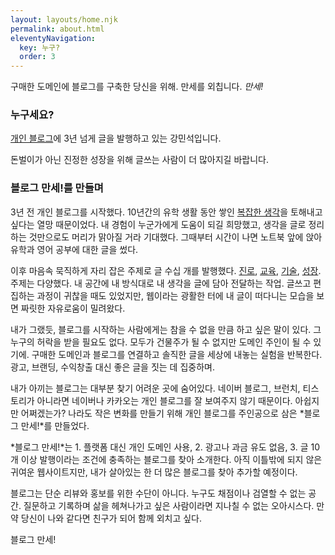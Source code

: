 ```yaml
---
layout: layouts/home.njk
permalink: about.html
eleventyNavigation:
  key: 누구?
  order: 3
---
```

구매한 도메인에 블로그를 구축한 당신을 위해. 만세를 외칩니다. *만세!*

### 누구세요?
[개인 블로그](https://kangminsuk.com/ko/)에 3년 넘게 글을 발행하고 있는 강민석입니다.

돈벌이가 아닌 진정한 성장을 위해 글쓰는 사람이 더 많아지길 바랍니다.

### 블로그 만세!를 만들며
3년 전 개인 블로그를 시작했다. 10년간의 유학 생활 동안 쌓인 [복잡한 생각](https://kangminsuk.com/ko/blog/abroad/)을 토해내고 싶다는 열망 때문이었다. 내 경험이 누군가에게 도움이 되길 희망했고, 생각을 글로 정리하는 것만으로도 머리가 맑아질 거라 기대했다. 그때부터 시간이 나면 노트북 앞에 앉아 유학과 영어 공부에 대한 글을 썼다.

이후 마음속 묵직하게 자리 잡은 주제로 글 수십 개를 발행했다. [진로](https://kangminsuk.com/ko/blog/career/), [교육](https://kangminsuk.com/ko/blog/school/), [기술](https://kangminsuk.com/ko/blog/skill/), [성장](https://kangminsuk.com/ko/blog/growth/). 주제는 다양했다. 내 공간에 내 방식대로 내 생각을 글에 담아 전달하는 작업. 글쓰고 편집하는 과정이 귀찮을 때도 있었지만, 웹이라는 광활한 터에 내 글이 떠다니는 모습을 보면 짜릿한 자유로움이 밀려왔다.

내가 그랬듯, 블로그를 시작하는 사람에게는 참을 수 없을 만큼 하고 싶은 말이 있다. 그 누구의 허락을 받을 필요도 없다. 모두가 건물주가 될 수 없지만 도메인 주인이 될 수 있기에. 구매한 도메인과 블로그를 연결하고 솔직한 글을 세상에 내놓는 실험을 반복한다. 광고, 브랜딩, 수익창출 대신 좋은 글을 짓는 데 집중하며.

내가 아끼는 블로그는 대부분 찾기 어려운 곳에 숨어있다. 네이버 블로그, 브런치, 티스토리가 아니라면 네이버나 카카오는 개인 블로그를 잘 보여주지 않기 때문이다. 아쉽지만 어쩌겠는가? 나라도 작은 변화를 만들기 위해 개인 블로그를 주인공으로 삼은 *블로그 만세!*를 만들었다.

*블로그 만세!*는 1. 플랫폼 대신 개인 도메인 사용, 2. 광고나 과금 유도 없음, 3. 글 10개 이상 발행이라는 조건에 충족하는 블로그를 찾아 소개한다. 아직 이틀밖에 되지 않은 귀여운 웹사이트지만, 내가 살아있는 한 더 많은 블로그를 찾아 추가할 예정이다.

블로그는 단순 리뷰와 홍보를 위한 수단이 아니다. 누구도 채점이나 검열할 수 없는 공간. 질문하고 기록하며 삶을 헤쳐나가고 싶은 사람이라면 지나칠 수 없는 오아시스다. 만약 당신이 나와 같다면 친구가 되어 함께 외치고 싶다.

블로그 만세!